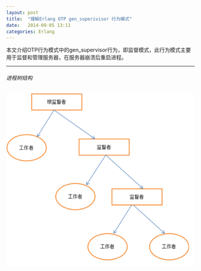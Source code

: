 ```yaml
---
layout: post
title:  "理解Erlang OTP gen_superivisor 行为模式"
date:   2014-09-05 13:11
categories: Erlang
---
```


本文介绍OTP行为模式中的gen_supervisor行为，即监督模式，此行为模式主要用于监督和管理服务器，在服务器崩溃后重启进程。

_ _ _


###### 进程树结构 ######

<img src="/images/gen_supervisor.png" class="left" />
